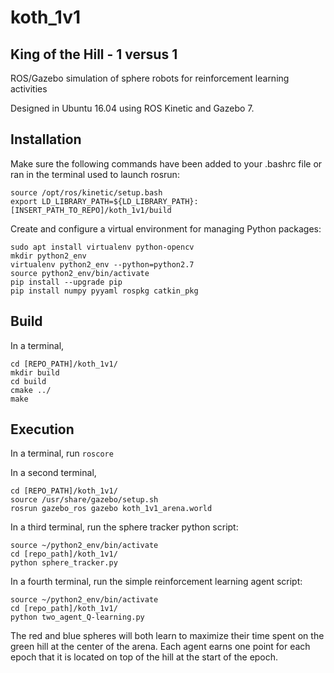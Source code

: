 # koth_1v1
## King of the Hill - 1 versus 1

ROS/Gazebo simulation of sphere robots for reinforcement learning activities

Designed in Ubuntu 16.04 using ROS Kinetic and Gazebo 7.

## Installation
Make sure the following commands have been added to your .bashrc file or ran in the terminal used to launch rosrun:
```
source /opt/ros/kinetic/setup.bash
export LD_LIBRARY_PATH=${LD_LIBRARY_PATH}:[INSERT_PATH_TO_REPO]/koth_1v1/build
```

Create and configure a virtual environment for managing Python packages:
```
sudo apt install virtualenv python-opencv
mkdir python2_env
virtualenv python2_env --python=python2.7
source python2_env/bin/activate
pip install --upgrade pip
pip install numpy pyyaml rospkg catkin_pkg
```

## Build
In a terminal, 
```
cd [REPO_PATH]/koth_1v1/
mkdir build
cd build
cmake ../
make
```

## Execution
In a terminal, run `roscore`

In a second terminal, 
```
cd [REPO_PATH]/koth_1v1/
source /usr/share/gazebo/setup.sh
rosrun gazebo_ros gazebo koth_1v1_arena.world
```

In a third terminal, run the sphere tracker python script:
```
source ~/python2_env/bin/activate
cd [repo_path]/koth_1v1/
python sphere_tracker.py
```

In a fourth terminal, run the simple reinforcement learning agent script:
```
source ~/python2_env/bin/activate
cd [repo_path]/koth_1v1/
python two_agent_Q-learning.py
```

The red and blue spheres will both learn to maximize their time spent on the green hill at the center of the arena. Each agent earns one point for each epoch that it is located on top of the hill at the start of the epoch.

